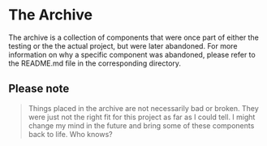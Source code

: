 # The Archive
The archive is a collection of components that were once part of either the testing or the the actual project, but were later abandoned.
For more information on why a specific component was abandoned, please refer to the README.md file in the corresponding directory.

## Please note
> Things placed in the archive are not necessarily bad or broken. They were just not the right fit for this project as far as I could tell.
> I might change my mind in the future and bring some of these components back to life. Who knows?